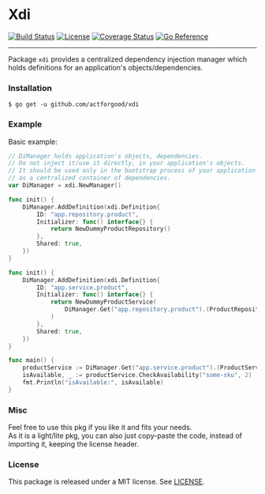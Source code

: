 # Xdi

[![Build Status](https://github.com/actforgood/xdi/actions/workflows/build.yml/badge.svg)](https://github.com/actforgood/xdi/actions/workflows/build.yml)
[![License](https://img.shields.io/badge/license-MIT-blue)](https://raw.githubusercontent.com/actforgood/xdi/main/LICENSE)
[![Coverage Status](https://coveralls.io/repos/github/actforgood/xdi/badge.svg?branch=main)](https://coveralls.io/github/actforgood/xdi?branch=main)
[![Go Reference](https://pkg.go.dev/badge/github.com/actforgood/xdi.svg)](https://pkg.go.dev/github.com/actforgood/xdi)  

---

Package `xdi` provides a centralized dependency injection manager which holds definitions for an application's objects/dependencies.  


### Installation

```shell
$ go get -u github.com/actforgood/xdi
```


### Example
Basic example:  
```go
// DiManager holds application's objects, dependencies.
// Do not inject it/use it directly, in your application's objects.
// It should be used only in the bootstrap process of your application and/or main.go,
// as a centralized container of dependencies.
var DiManager = xdi.NewManager()

func init() {
	DiManager.AddDefinition(xdi.Definition{
		ID: "app.repository.product",
		Initializer: func() interface{} {
			return NewDummyProductRepository()
		},
		Shared: true,
	})
}

func init() {
	DiManager.AddDefinition(xdi.Definition{
		ID: "app.service.product",
		Initializer: func() interface{} {
			return NewDummyProductService(
				DiManager.Get("app.repository.product").(ProductRepository),
			)
		},
		Shared: true,
	})
}

func main() {
	productService := DiManager.Get("app.service.product").(ProductService)
	isAvailable, _ := productService.CheckAvailability("some-sku", 2)
	fmt.Println("isAvailable:", isAvailable)
}
```


### Misc 
Feel free to use this pkg if you like it and fits your needs.   
As it is a light/lite pkg, you can also just copy-paste the code, instead of importing it, keeping the license header.  


### License
This package is released under a MIT license. See [LICENSE](LICENSE).  
